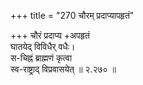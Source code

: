 +++
title = "270 चौरम् प्रदाप्यापहृतं"

+++
चौरं प्रदाप्य +अपहृतं  
घातयेद् विविधैर् वधैः।  
स-चिह्नं ब्राह्मणं कृत्वा  
स्व-राष्ट्राद् विप्रवासयेत्  ॥ २.२७० ॥